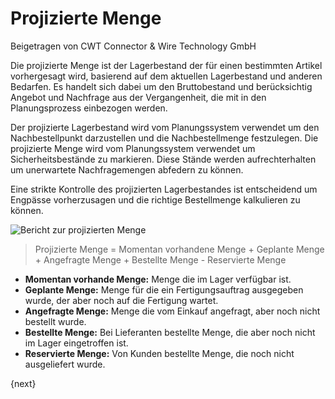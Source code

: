 <!-- add-breadcrumbs -->
# Projizierte Menge
<span class="text-muted contributed-by">Beigetragen von CWT Connector & Wire Technology GmbH</span>

Die projizierte Menge ist der Lagerbestand der für einen bestimmten Artikel vorhergesagt wird, basierend auf dem aktuellen Lagerbestand und anderen Bedarfen. Es handelt sich dabei um den Bruttobestand und berücksichtig Angebot und Nachfrage aus der Vergangenheit, die mit in den Planungsprozess einbezogen werden.

Der projizierte Lagerbestand wird vom Planungssystem verwendet um den Nachbestellpunkt darzustellen und die Nachbestellmenge festzulegen. Die projizierte Menge wird vom Planungssystem verwendet um Sicherheitsbestände zu markieren. Diese Stände werden aufrechterhalten um unerwartete Nachfragemengen abfedern zu können.

Eine strikte Kontrolle des projizierten Lagerbestandes ist entscheidend um Engpässe vorherzusagen und die richtige Bestellmenge kalkulieren zu können.

<img class="screenshot" alt="Bericht zur projizierten Menge" src="{{docs_base_url}}/assets/img/stock/projected-quantity-stock-report.png">

> Projizierte Menge = Momentan vorhandene Menge + Geplante Menge + Angefragte Menge + Bestellte Menge - Reservierte Menge

* **Momentan vorhande Menge:** Menge die im Lager verfügbar ist.
* **Geplante Menge:** Menge für die ein Fertigungsauftrag ausgegeben wurde, der aber noch auf die Fertigung wartet.
* **Angefragte Menge:** Menge die vom Einkauf angefragt, aber noch nicht bestellt wurde.
* **Bestellte Menge:** Bei Lieferanten bestellte Menge, die aber noch nicht im Lager eingetroffen ist.
* **Reservierte Menge:** Von Kunden bestellte Menge, die noch nicht ausgeliefert wurde. 

{next}

